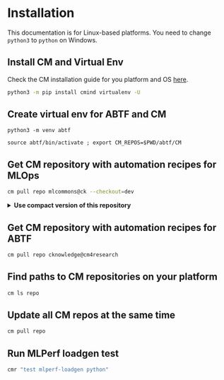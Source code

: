 # Installation

This documentation is for Linux-based platforms. You need to change `python3` to `python` on Windows.

## Install CM and Virtual Env

Check the CM installation guide for you platform and OS [here](https://access.cknowledge.org/playground/?action=install).


```bash
python3 -m pip install cmind virtualenv -U
```

## Create virtual env for ABTF and CM

```
python3 -m venv abtf

source abtf/bin/activate ; export CM_REPOS=$PWD/abtf/CM
```

## Get CM repository with automation recipes for MLOps


```bash
cm pull repo mlcommons@ck --checkout=dev
```

<details close>
<summary><b>Use compact version of this repository</b></summary>

Note that this repository grew over time to ~65MB with many commits. 
If you want to use a compact copy of this repository ~7MB, you can do it as follows:

```bash
cm rm repo mlcommons@ck --all
cm pull repo cknowledge@cm-mlops-copy
```

</details>

## Get CM repository with automation recipes for ABTF

```bash
cm pull repo cknowledge@cm4research
```

## Find paths to CM repositories on your platform

```bash
cm ls repo
```

## Update all CM repos at the same time

```bash
cm pull repo
```

## Run MLPerf loadgen test

```bash
cmr "test mlperf-loadgen python"
```
